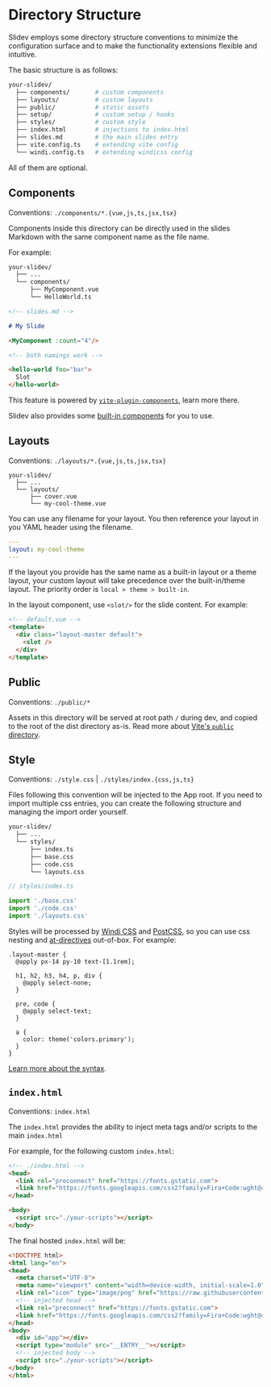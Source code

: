 # Directory Structure

Slidev employs some directory structure conventions to minimize the configuration surface and to make the functionality extensions flexible and intuitive.

The basic structure is as follows:

```bash
your-slidev/
  ├── components/       # custom components
  ├── layouts/          # custom layouts
  ├── public/           # static assets
  ├── setup/            # custom setup / hooks
  ├── styles/           # custom style
  ├── index.html        # injections to index.html
  ├── slides.md         # the main slides entry
  ├── vite.config.ts    # extending vite config
  └── windi.config.ts   # extending windicss config
```

All of them are optional.

## Components

Conventions: `./components/*.{vue,js,ts,jsx,tsx}`

Components inside this directory can be directly used in the slides Markdown with the same component name as the file name.

For example:

```bash
your-slidev/
  ├── ...
  └── components/
      ├── MyComponent.vue
      └── HelloWorld.ts
```

```md
<!-- slides.md -->

# My Slide

<MyComponent :count="4"/>

<!-- both namings work -->

<hello-world foo="bar">
  Slot
</hello-world>
```

This feature is powered by [`vite-plugin-components`](https://github.com/antfu/vite-plugin-components), learn more there.

Slidev also provides some [built-in components](/builtin/components) for you to use.

## Layouts

Conventions: `./layouts/*.{vue,js,ts,jsx,tsx}`

```
your-slidev/
  ├── ...
  └── layouts/
      ├── cover.vue
      └── my-cool-theme.vue
```

You can use any filename for your layout. You then reference your layout in you YAML header using the filename.

```yaml
---
layout: my-cool-theme
---
```

If the layout you provide has the same name as a built-in layout or a theme layout, your custom layout will take precedence over the built-in/theme layout. The priority order is `local > theme > built-in`.

In the layout component, use `<slot/>` for the slide content. For example:

```html
<!-- default.vue -->
<template>
  <div class="layout-master default">
    <slot />
  </div>
</template>
```

## Public

Conventions: `./public/*`

Assets in this directory will be served at root path `/` during dev, and copied to the root of the dist directory as-is. Read more about [Vite's `public` directory](https://vitejs.dev/guide/assets.html#the-public-directory).

## Style

Conventions: `./style.css` | `./styles/index.{css,js,ts}`

Files following this convention will be injected to the App root. If you need to import multiple css entries, you can create the following structure and managing the import order yourself.

```bash
your-slidev/
  ├── ...
  └── styles/
      ├── index.ts
      ├── base.css
      ├── code.css
      └── layouts.css
```

```ts
// styles/index.ts

import './base.css'
import './code.css'
import './layouts.css'
```

Styles will be processed by [Windi CSS](http://windicss.org/) and [PostCSS](https://postcss.org/), so you can use css nesting and [at-directives](https://windicss.org/features/directives.html) out-of-box. For example:

```less
.layout-master {
  @apply px-14 py-10 text-[1.1rem];

  h1, h2, h3, h4, p, div {
    @apply select-none;
  }

  pre, code {
    @apply select-text;
  }

  a {
    color: theme('colors.primary');
  }
}
```

[Learn more about the syntax](https://windicss.org/features/directives.html).

## `index.html`

Conventions: `index.html`

The `index.html` provides the ability to inject meta tags and/or scripts to the main `index.html`

For example, for the following custom `index.html`:

```html
<!-- ./index.html -->
<head>
  <link rel="preconnect" href="https://fonts.gstatic.com">
  <link href="https://fonts.googleapis.com/css2?family=Fira+Code:wght@400;600&family=Nunito+Sans:wght@200;400;600&display=swap" rel="stylesheet">
</head>

<body>
  <script src="./your-scripts"></script>
</body>
```

The final hosted `index.html` will be:

```html
<!DOCTYPE html>
<html lang="en">
<head>
  <meta charset="UTF-8">
  <meta name="viewport" content="width=device-width, initial-scale=1.0">
  <link rel="icon" type="image/png" href="https://raw.githubusercontent.com/slidevjs/slidev/main/assets/favicon.png">
  <!-- injected head -->
  <link rel="preconnect" href="https://fonts.gstatic.com">
  <link href="https://fonts.googleapis.com/css2?family=Fira+Code:wght@400;600&family=Nunito+Sans:wght@200;400;600&display=swap" rel="stylesheet">
</head>
<body>
  <div id="app"></div>
  <script type="module" src="__ENTRY__"></script>
  <!-- injected body -->
  <script src="./your-scripts"></script>
</body>
</html>
```
